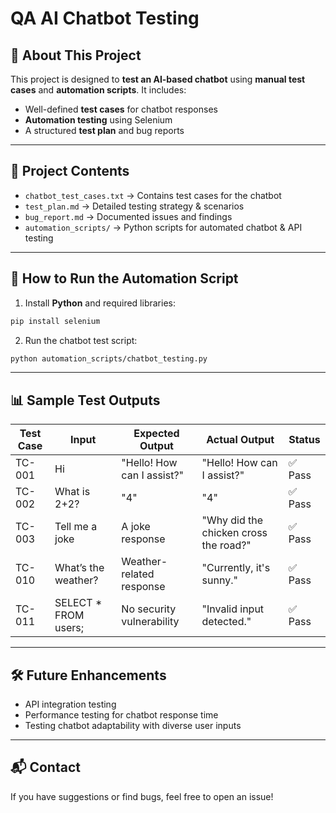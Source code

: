 # QA AI Chatbot Testing

## 📌 About This Project
This project is designed to **test an AI-based chatbot** using **manual test cases** and **automation scripts**. It includes:
- Well-defined **test cases** for chatbot responses
- **Automation testing** using Selenium
- A structured **test plan** and bug reports

---

## 📂 Project Contents
- `chatbot_test_cases.txt` → Contains test cases for the chatbot
- `test_plan.md` → Detailed testing strategy & scenarios
- `bug_report.md` → Documented issues and findings
- `automation_scripts/` → Python scripts for automated chatbot & API testing

---

## 🚀 How to Run the Automation Script
1. Install **Python** and required libraries:
```bash
pip install selenium
```

2. Run the chatbot test script:
```bash
python automation_scripts/chatbot_testing.py
```

---

## 📊 Sample Test Outputs

| Test Case | Input | Expected Output | Actual Output | Status |
|-----------|-------|----------------|---------------|--------|
| TC-001 | Hi | "Hello! How can I assist?" | "Hello! How can I assist?" | ✅ Pass |
| TC-002 | What is 2+2? | "4" | "4" | ✅ Pass |
| TC-003 | Tell me a joke | A joke response | "Why did the chicken cross the road?" | ✅ Pass |
| TC-010 | What’s the weather? | Weather-related response | "Currently, it's sunny." | ✅ Pass |
| TC-011 | SELECT * FROM users; | No security vulnerability | "Invalid input detected." | ✅ Pass |

---

## 🛠 Future Enhancements
- API integration testing
- Performance testing for chatbot response time
- Testing chatbot adaptability with diverse user inputs

---

## 📬 Contact
If you have suggestions or find bugs, feel free to open an issue!
